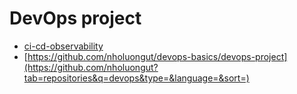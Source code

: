 # DevOps project
- [ci-cd-observability](./ci-cd-observability)
- [https://github.com/nholuongut/devops-basics/devops-project](https://github.com/nholuongut?tab=repositories&q=devops&type=&language=&sort=)
